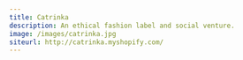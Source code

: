 ```yaml
---
title: Catrinka
description: An ethical fashion label and social venture.
image: /images/catrinka.jpg
siteurl: http://catrinka.myshopify.com/
---
```

